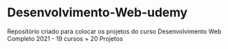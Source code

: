 # Desenvolvimento-Web-udemy


Repositório criado para colocar os projetos do curso Desenvolvimento Web Completo 2021 - 19 cursos + 20 Projetos 
